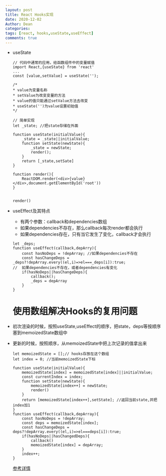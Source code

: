 ```yaml
---
layout: post
title: React Hooks实现
date: 2020-12-02
Author: Dean
categories: 
tags: [react, hooks,useState,useEffect]
comments: true
---
```

- useState

	```
	// 代码中通常的应用，给函数组件中的变量赋值
	import React,{useState} from 'react'
	...
	const [value,setValue] = useState('');
	
	/*
	* value为变量名称
	* setValue为改变变量的方法
	* value的值只能通过setValue方法去改变
	* useState('')为value设置初始值
	*/
	
	// 简单实现
	let _state; //把state存储在外面
	
	function useState(initialValue){
		_state = _state||initialValue;
		function setState(newState){
			_state = newState;
			render();
		}
		return [_state,setSate]
	}
	
	function render(){
		ReactDOM.render(<div>{value}</div>,document.getElementById('root'))
	}
	
	
	render()
	```
	

- useEffect及其特点
	- 有两个参数：callback和dependencies数组
	- 如果dependencies不存在，那么callback每次render都会执行
	- 如果dependencies存在，只有当它发生了变化，callback才会执行

	```
	let _deps; 
	function useEffect(callback,depArry){
		const hasNoDeps = !depArray; //如果dependencies不存在
		const hasChangeDeps = _deps?!depArray.every((el,i)=>el===_deps[i]):true;
	//	如果dependencies不存在，或者dependencies有变化
		if(hasNoDeps||hasChangeDeps){
			callback();
			_deps = depArray
		}
	}
	```
	
	# 使用数组解决Hooks的复用问题
- 初次渲染的时候，按照useState,useEffect的顺序，把state，deps等按顺序塞到memoizedState数组中
- 更新的时候，按照顺序，从memoizedState中把上次记录的值拿出来
  
  ```
  let memoizedState = [];// hooks存放在这个数组
  let index = 0; //当前memoizedState下标
  
  function useState(initialValue){
	  memoizedState[index] = memoizedState[index]||initialValue;
	  const currentIndex = index;
	  function setState(newState){
		  memoizedState[index++] = newState;
		  render()
	  }
	  return [memoizedState[index++],setState]; //返回当前state,并把index加1
  }
  function useEffect(callback,depArray){
	  const hasNoDeps = !depArray;
	  const deps = memoizedState[index];
	  const hasChangeDeps = deps?!depArray.every((el,i)=>el===deps[i]):true;
	  if(hasNoDeps||hasChangedDeps){
		  callback()
		  memoizedState[index] = depArray;
	  }
	  index++; 
  }
  
  ```
  [参考详情](https://github.com/brickspert/blog/issues/26)